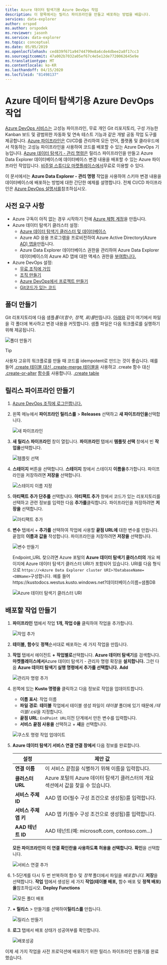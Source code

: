 ```yaml
---
title: Azure 데이터 탐색기용 Azure DevOps 작업
description: 이 항목에서는 릴리스 파이프라인을 만들고 배포하는 방법을 배웁니다.
services: data-explorer
author: orspod
ms.author: orspodek
ms.reviewer: jasonh
ms.service: data-explorer
ms.topic: conceptual
ms.date: 05/05/2019
ms.openlocfilehash: ced839f671a94744799e8a6cde4dbee2a8f17cc3
ms.sourcegitcommit: 47a002b7032a05ef67c4e5e12de7720062645e9e
ms.translationtype: MT
ms.contentlocale: ko-KR
ms.lasthandoff: 04/15/2020
ms.locfileid: "81498137"
---
```

# <a name="azure-devops-task-for-azure-data-explorer"></a>Azure 데이터 탐색기용 Azure DevOps 작업

[Azure DevOps 서비스는](https://azure.microsoft.com/services/devops/) 고성능 파이프라인, 무료 개인 Git 리포지토리, 구성 가능한 Kanban 보드 및 광범위한 자동화 및 연속 테스트 기능과 같은 개발 공동 작업 도구를 제공합니다. [Azure 파이프라인은](https://azure.microsoft.com/services/devops/pipelines/) CI/CD를 관리하여 모든 언어, 플랫폼 및 클라우드에서 작동하는 고성능 파이프라인을 사용하여 코드를 배포할 수 있는 Azure DevOps 기능입니다.
[Azure 데이터 탐색기 - 관리 명령은](https://marketplace.visualstudio.com/items?itemName=Azure-Kusto.PublishToADX) 릴리스 파이프라인을 만들고 Azure Data Explorer 데이터베이스에 데이터베이스 변경 내용을 배포할 수 있는 Azure 파이프라인 작업입니다. [비주얼 스튜디오 마켓플레이스에서](https://marketplace.visualstudio.com/)무료로 이용할 수 있다.

이 문서에서는 **Azure Data Explorer - 관리 명령** 작업을 사용하여 스키마 변경 내용을 데이터베이스에 배포하는 방법에 대한 간단한 예제를 설명합니다. 전체 CI/CD 파이프라인은 [Azure DevOps 설명서를](/azure/devops/user-guide/what-is-azure-devops?view=azure-devops#vsts)참조하십시오.

## <a name="prerequisites"></a>사전 요구 사항

* Azure 구독이 아직 없는 경우 시작하기 전에 [Azure 체험 계정](https://azure.microsoft.com/free/)을 만듭니다.
* Azure 데이터 탐색기 클러스터 설정:
    * [Azure 데이터 탐색기 클러스터 및 데이터베이스](/azure/data-explorer/create-cluster-database-portal)
    * Azure AD 응용 프로그램을 프로비전하여 Azure Active Directory(Azure [AD) 앱을](kusto/management/access-control/how-to-provision-aad-app.md)만듭니다.
    * Azure Data Explorer 데이터베이스 권한을 관리하여 Azure Data Explorer 데이터베이스의 Azure AD 앱에 대한 액세스 권한을 [부여합니다.](/azure/data-explorer/manage-database-permissions)
* Azure DevOps 설정:
    * [무료 조직에 가입](/azure/devops/user-guide/sign-up-invite-teammates?view=azure-devops)
    * [조직 만들기](/azure/devops/organizations/accounts/create-organization?view=azure-devops)
    * [Azure DevOps에서 프로젝트 만들기](/azure/devops/organizations/projects/create-project?view=azure-devops)
    * [Git코드가 있는 코드](/azure/devops/user-guide/code-with-git?view=azure-devops)

## <a name="create-folders"></a>폴더 만들기

Git 리포지토리에 다음 샘플*폴더(함수,* *정책,* *표)를*만듭니다. [아래와](https://github.com/Azure/azure-kusto-docs-samples/tree/master/DevOps_release_pipeline) 같이 여기에서 파일을 각 폴더에 복사하고 변경 내용을 커밋합니다. 샘플 파일은 다음 워크플로를 실행하기 위해 제공됩니다.

![폴더 만들기](media/devops/create-folders.png)

> [!TIP]
> 사용자 고유의 워크플로를 만들 때 코드를 idempotent로 만드는 것이 좋습니다. 예를 들어 [.create 테이블 대신 .create-merge 테이블을](kusto/management/create-table-command.md#create-merge-table) 사용하고 .create 함수 대신 [.create-or-alter](kusto/management/create-alter-function.md) [함수를](kusto/management/create-function.md) 사용합니다. [.create table](kusto/management/create-table-command.md)

## <a name="create-a-release-pipeline"></a>릴리스 파이프라인 만들기

1. [Azure DevOps 조직에 로그인합니다.](https://dev.azure.com/)
1. 왼쪽 메뉴에서 **파이프라인 릴리스를** > **Releases** 선택하고 **새 파이프라인을**선택합니다.

    ![새 파이프라인](media/devops/new-pipeline.png)

1. **새 릴리스 파이프라인** 창이 열립니다. **파이프라인** 탭에서 **템플릿 선택** 창에서 빈 **작업을**선택합니다.

     ![템플릿 선택](media/devops/select-template.png)

1. **스테이지** 버튼을 선택합니다. **스테이지** 창에서 스테이지 **이름을**추가합니다. 파이프라인을 저장하려면 **저장을** 선택합니다.

    ![스테이지 이름 지정](media/devops/stage-name.png)

1. **아티팩트 추가 단추를** 선택합니다. **아티팩트 추가** 창에서 코드가 있는 리포지토리를 선택하고 관련 정보를 입력한 다음 **추가를**클릭합니다. 파이프라인을 저장하려면 **저장을** 선택합니다.

    ![아티팩트 추가](media/devops/add-artifact.png)

1. **변수** 탭에서 + **추가를** 선택하여 작업에 사용할 **끝점 URL에** 대한 변수를 만듭니다. 끝점의 **이름과** **값을** 작성합니다. 파이프라인을 저장하려면 **저장을** 선택합니다. 

    ![변수 만들기](media/devops/create-variable.png)

    Endpoint_URL 찾으려면 Azure 포털의 **Azure 데이터 탐색기 클러스터의** 개요 페이지에 Azure 데이터 탐색기 클러스터 URI가 포함되어 있습니다. URI를 다음 형식으로 `https://<Azure Data Explorer cluster URI>?DatabaseName=<DBName>`구성합니다.  예를 들어 https:\//kustodocs.westus.kusto.windows.net?데이터베이스이름=샘플DB

    ![Azure 데이터 탐색기 클러스터 URI](media/devops/adx-cluster-uri.png)

## <a name="create-tasks-to-deploy"></a>배포할 작업 만들기

1. **파이프라인** 탭에서 작업 **1개, 작업 0을** 클릭하여 작업을 추가합니다. 

    ![작업 추가](media/devops/add-task.png)

1. **테이블,** **함수**및 **정책**순서대로 배포하는 세 가지 작업을 만듭니다. 

1. **작업** 탭에서 에이전트 **+** **작업별로**선택합니다. **Azure 데이터 탐색기**를 검색합니다. **마켓플레이스에서**Azure 데이터 탐색기 - 관리자 명령 확장을 **설치합니다.** 그런 다음 **Azure 데이터 탐색기 실행 명령에서 추가를 선택합니다.** **Add**

     ![관리자 명령 추가](media/devops/add-admin-commands.png)

1. 왼쪽에 있는 **Kusto 명령을** 클릭하고 다음 정보로 작업을 업데이트합니다.
    * **이름 표시**: 작업 이름
    * **파일 경로**: **테이블** 작업에서 테이블 생성 파일이 *테이블* 폴더에 있기 때문에 */테이블/*.csl을 지정합니다.
    * **끝점 URL**: `EndPoint URL`이전 단계에서 만든 변수를 입력합니다.
    * **서비스 끝점 사용을** 선택하고 + **새**을 선택합니다.

    ![쿠스토 명령 작업 업데이트](media/devops/kusto-command-task.png)

1. **Azure 데이터 탐색기 서비스 연결 연결 창에서** 다음 정보를 완료합니다.

    |설정  |제안 값  |
    |---------|---------|
    |**연결 이름**     |    이 서비스 끝점을 식별하기 위해 이름을 입력합니다.     |
    |**클러스터 URL**    |    Azure 포털의 Azure 데이터 탐색기 클러스터의 개요 섹션에서 값을 찾을 수 있습니다. | 
    |**서비스 주체 ID**    |    AAD 앱 ID(필수 구성 조건으로 생성됨)를 입력합니다.     |
    |**서비스 주체 앱 키**     |    AAD 앱 키(필수 구성 조건으로 생성됨)를 입력합니다.    |
    |**AAD 테넌트 ID**    |      AAD 테넌트(예: microsoft.com, contoso.com...)    |

    **모든 파이프라인이 이 연결 확인란을 사용하도록 허용을 선택합니다.** **확인**을 선택합니다.

    ![서비스 연결 추가](media/devops/add-service-connection.png)

1. 1-5단계를 다시 두 번 반복하여 함수 및 *정책* 폴더에서 파일을 *배포합니다.* **저장**을 선택합니다. **작업** 탭에서 생성된 세 가지 **작업(테이블 배포,** 함수 배포 및 **정책 배포)을**참조하십시오. **Deploy Functions**

    ![모든 폴더 배포](media/devops/deploy-all-folders.png)

1. **+ 릴리스** > 만들기를 선택하여**릴리스를** 만듭니다.

    ![릴리스 만들기](media/devops/create-release.png)

1. **로그** 탭에서 배포 상태가 성공여부를 확인합니다.

    ![배포성공](media/devops/deployment-successful.png)

이제 세 가지 작업을 사전 프로덕션에 배포하기 위한 릴리스 파이프라인 만들기를 완료했습니다.